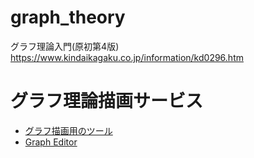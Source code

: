 # graph_theory
グラフ理論入門(原初第4版) https://www.kindaikagaku.co.jp/information/kd0296.htm

# グラフ理論描画サービス
- [グラフ描画用のツール](https://kyopro.hateblo.jp/entry/2018/04/26/204335)
- [Graph Editor](https://csacademy.com/app/graph_editor/)

